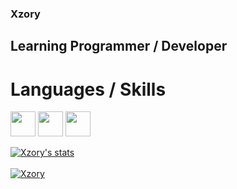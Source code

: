 ### Xzory
## Learning Programmer / Developer
# Languages / Skills

<code><img height="40" src="https://media.discordapp.net/attachments/786121094964314154/786682173792059392/31b2ii8hchi31-removebg-preview.png"></code>
<code><img height="40" src="https://media.discordapp.net/attachments/786121094964314154/786682525748953098/1200px-C_Sharp_logo.svg.png?width=482&height=525"></code>
<code><img height="40" src="https://media.discordapp.net/attachments/786121094964314154/786328707542548522/images-removebg-preview.png"></code>


<a href="https://github.com/Xzory">
  <img align="center" src="https://github-readme-stats.vercel.app/api?username=Xzory&show_icons=true&include_all_commits=true&show_icons=true&title_color=fff&icon_color=79ff97&text_color=9f9f9f&bg_color=151515" alt="Xzory's stats" />
</a>
<br><br>
<a href="https://github.com/Xzory?tab=repositories">
  <img align="center" src="https://github-readme-stats.vercel.app/api/top-langs/?username=Xzory&layout=compact&show_icons=true&title_color=fff&icon_color=79ff97&text_color=9f9f9f&bg_color=151515" alt='Xzory's favorite languages" />
</a>
<br>
<br>
